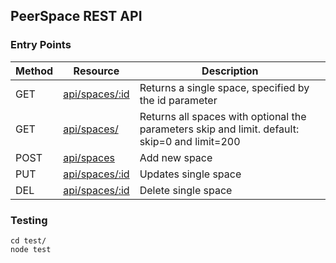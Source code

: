 ## PeerSpace REST API

### Entry Points
Method | Resource | Description
---|---|---|
GET | [api/spaces/:id]() | Returns a single space, specified by the id parameter
GET |[api/spaces/]() | Returns all spaces with optional the parameters skip and limit. default: skip=0 and limit=200
POST |[ api/spaces]() | Add new space
PUT |[ api/spaces/:id]() | Updates single space
DEL |[ api/spaces/:id]() | Delete single space


### Testing
```
cd test/
node test
```
